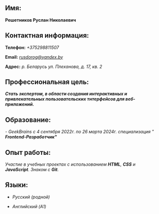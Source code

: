## __Имя:__ ##
**Решетников Руслан Николаевич**

##  __Контактная информация:__ ##
**Телефон:** *+375298811507*

**Email:** *rusdorog@yandex.by*

**Адрес:** _р. Беларусь ул. Плеханова, д. 17, кв. 2_

## __Профессиональная цель:__ ##
**_Стать экспертом, в области создания интерактивных и привлекательных пользовательских тнтерфейсов для веб-приложений._**

## __Образование:__ ##
_- GeekBrains с 4 сентября 2022г. по 26 марта 2024г. специализация " **Frontend-Разработчик"**_

## __Опыт работы:__ ##
_Участие в учебных проектах с использованием __HTML__, __CSS__ и __JavaScript__. Знаком с __Git__._

## __Языки:__ ##
* _Русский (родной)_

* _Английский (A1)_